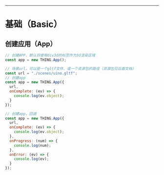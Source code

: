 ----
# 基础（Basic）

## 创建应用（App）
```javascript
// 创建APP，默认将使用div3d的标签作为3d渲染区域
const app = new THING.App();
```

```javascript
// 场景url，可以是一个gltf文件、或一个资源包的路径（资源包见后面文档）
const url = "./scenes/uino.gltf";
// 创建app
const app = new THING.App({
  url,
  onComplete: (ev) => {
    console.log(ev.object);
  }
});
```

```javascript
// 创建app，回调
const app = new THING.App({
  url,
  onComplete: (ev) => {
    console.log(ev.object);
  },
  onProgress: (num) => {
    console.log(num);
  },
  onError: (ev) => {
    console.log(ev);
  }
});
```

